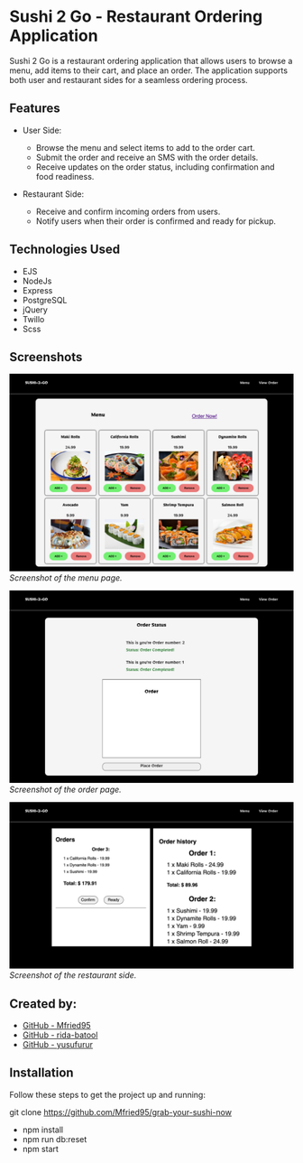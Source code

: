 # Sushi 2 Go - Restaurant Ordering Application

Sushi 2 Go is a restaurant ordering application that allows users to browse a menu, add items to their cart, and place an order. The application supports both user and restaurant sides for a seamless ordering process.

## Features

- User Side:

  - Browse the menu and select items to add to the order cart.
  - Submit the order and receive an SMS with the order details.
  - Receive updates on the order status, including confirmation and food readiness.

- Restaurant Side:
  - Receive and confirm incoming orders from users.
  - Notify users when their order is confirmed and ready for pickup.

## Technologies Used

- EJS
- NodeJs
- Express
- PostgreSQL
- jQuery
- Twillo
- Scss

## Screenshots

![Menu](./docs/menu.png)
_Screenshot of the menu page._

![Order](./docs/order.png)
_Screenshot of the order page._

![Restaurant](./docs/rest.png)
_Screenshot of the restaurant side._

## Created by:

- [GitHub - Mfried95](https://github.com/Mfried95)
- [GitHub - rida-batool](https://github.com/rida-batool)
- [GitHub - yusufurur](https://github.com/yusufurur)

## Installation

Follow these steps to get the project up and running:

git clone https://github.com/Mfried95/grab-your-sushi-now

- npm install
- npm run db:reset
- npm start
